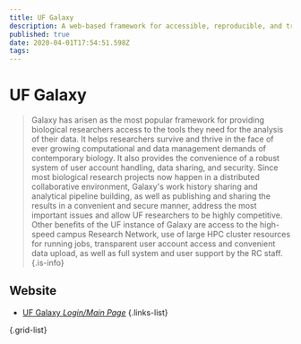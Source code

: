 ```yaml
---
title: UF Galaxy
description: A web-based framework for accessible, reproducible, and transparent biological computing.
published: true
date: 2020-04-01T17:54:51.598Z
tags: 
---
```


# UF Galaxy

> Galaxy has arisen as the most popular framework for providing biological researchers access to the tools they need for the analysis of their data. It helps researchers survive and thrive in the face of ever growing computational and data management demands of contemporary biology. It also provides the convenience of a robust system of user account handling, data sharing, and security. Since most biological research projects now happen in a distributed collaborative environment, Galaxy's work history sharing and analytical pipeline building, as well as publishing and sharing the results in a convenient and secure manner, address the most important issues and allow UF researchers to be highly competitive. Other benefits of the UF instance of Galaxy are access to the high-speed campus Research Network, use of large HPC cluster resources for running jobs, transparent user account access and convenient data upload, as well as full system and user support by the RC staff. 
{.is-info}

## Website

- [UF Galaxy *Login/Main Page*](https://galaxy.rc.ufl.edu/)
{.links-list}

{.grid-list}
